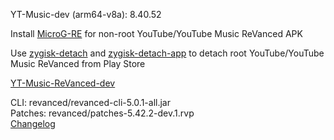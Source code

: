 YT-Music-dev (arm64-v8a): 8.40.52  

Install [MicroG-RE](https://github.com/WSTxda/MicroG-RE/releases) for non-root YouTube/YouTube Music ReVanced APK  

Use [zygisk-detach](https://github.com/j-hc/zygisk-detach) and [zygisk-detach-app](https://github.com/j-hc/zygisk-detach-app/releases) to detach root YouTube/YouTube Music ReVanced from Play Store  

[YT-Music-ReVanced-dev](https://github.com/IGOR3K99/YT-Music-ReVanced-dev)
  
CLI: revanced/revanced-cli-5.0.1-all.jar  
Patches: revanced/patches-5.42.2-dev.1.rvp  
[Changelog](https://github.com/revanced/revanced-patches/releases/tag/v5.42.2-dev.1)  
